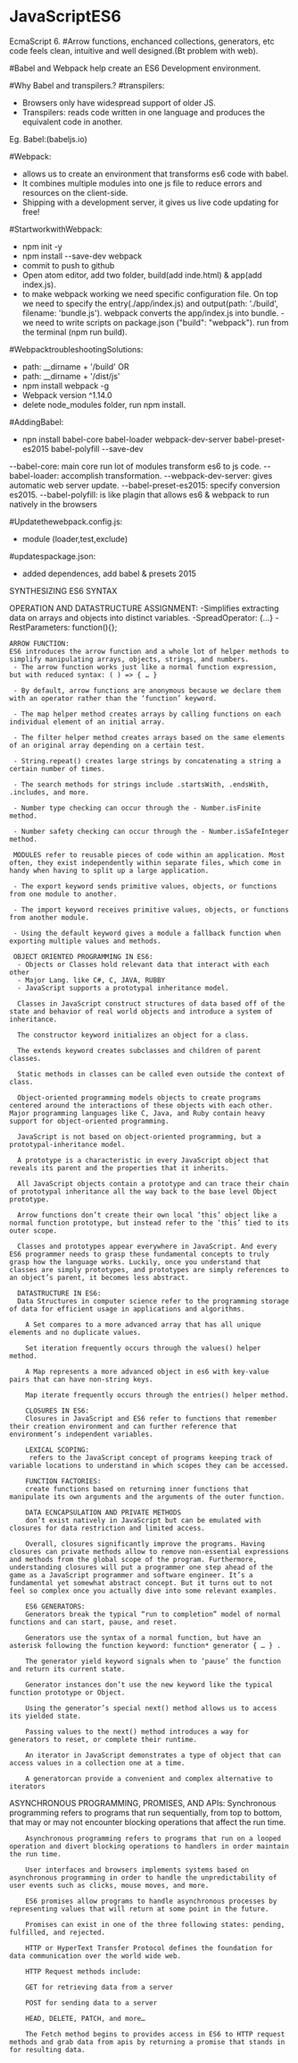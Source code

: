 # JavaScriptES6

EcmaScript 6.
#Arrow functions, enchanced collections, generators, etc
code feels clean, intuitive and well designed.(Bt problem with web).

#Babel and Webpack help create an ES6 Development environment.

#Why Babel and transpilers.?
#transpilers:
  - Browsers only have widespread support of older JS.
  - Transpilers: reads code written in one language and produces the equivalent code in another.

  Eg. Babel:(babeljs.io)

#Webpack:
 - allows us to create an environment that transforms es6 code with babel.
 - It combines multiple modules into one js file to reduce errors and resources on the client-side.
 - Shipping with a development server, it gives us live code updating for free!

 #StartworkwithWebpack:
  - npm init -y
  - npm install --save-dev webpack
  - commit to push to github
  - Open atom editor, add two folder, build(add inde.html) & app(add index.js).
  - to make webpack working we need specific configuration file. On top we need to specify the entry(./app/index.js) and output(path: './build', filename: 'bundle.js'). webpack converts the app/index.js into bundle.
  -we need to write scripts on package.json ("build": "webpack"). run from the terminal (npm run build).

  #WebpacktroubleshootingSolutions:
   -   path: __dirname + '/build' OR
   -   path: __dirname + '/dist/js'
   -   npm install webpack -g
   -   Webpack version ^1.14.0
   -   delete node_modules folder, run npm install.

   #AddingBabel:
   - npn install babel-core babel-loader webpack-dev-server babel-preset-es2015 babel-polyfill --save-dev

   --babel-core: main core run lot of modules transform es6 to js code.
   --babel-loader: accomplish transformation.
   --webpack-dev-server: gives automatic web server update.
   --babel-preset-es2015: specify conversion es2015.
   --babel-polyfill: is like plagin that allows es6 & webpack to run natively in the browsers

   #Updatethewebpack.config.js:
   - module (loader,test,exclude)

   #updatespackage.json:
   -  added dependences, add babel & presets 2015

   SYNTHESIZING ES6 SYNTAX

   OPERATION AND DATASTRUCTURE ASSIGNMENT:
    -Simplifies extracting data on arrays and objects into distinct variables.
    -SpreadOperator: {...}
    -RestParameters: function(){};

    ARROW FUNCTION:
    ES6 introduces the arrow function and a whole lot of helper methods to simplify manipulating arrays, objects, strings, and numbers.
     - The arrow function works just like a normal function expression, but with reduced syntax: ( ) => { … }

     - By default, arrow functions are anonymous because we declare them with an operator rather than the ‘function’ keyword.

     - The map helper method creates arrays by calling functions on each individual element of an initial array.

     - The filter helper method creates arrays based on the same elements of an original array depending on a certain test.

     - String.repeat() creates large strings by concatenating a string a certain number of times.

     - The search methods for strings include .startsWith, .endsWith, .includes, and more.

     - Number type checking can occur through the - Number.isFinite method.

     - Number safety checking can occur through the - Number.isSafeInteger method.

     MODULES refer to reusable pieces of code within an application. Most often, they exist independently within separate files, which come in handy when having to split up a large application.

     - The export keyword sends primitive values, objects, or functions from one module to another.

     - The import keyword receives primitive values, objects, or functions from another module.

     - Using the default keyword gives a module a fallback function when exporting multiple values and methods.

     OBJECT ORIENTED PROGRAMMING IN ES6:
      - Objects or Classes hold relevant data that interact with each other
      - Major Lang. like C#, C, JAVA, RUBBY
      - JavaScript supports a prototypal inheritance model.

      Classes in JavaScript construct structures of data based off of the state and behavior of real world objects and introduce a system of inheritance.

      The constructor keyword initializes an object for a class.

      The extends keyword creates subclasses and children of parent classes.

      Static methods in classes can be called even outside the context of class.

      Object-oriented programming models objects to create programs centered around the interactions of these objects with each other. Major programming languages like C, Java, and Ruby contain heavy support for object-oriented programming.

      JavaScript is not based on object-oriented programming, but a prototypal-inheritance model.

      A prototype is a characteristic in every JavaScript object that reveals its parent and the properties that it inherits.

      All JavaScript objects contain a prototype and can trace their chain of prototypal inheritance all the way back to the base level Object prototype.

      Arrow functions don’t create their own local ‘this’ object like a normal function prototype, but instead refer to the ‘this’ tied to its outer scope.

      Classes and prototypes appear everywhere in JavaScript. And every ES6 programmer needs to grasp these fundamental concepts to truly grasp how the language works. Luckily, once you understand that classes are simply prototypes, and prototypes are simply references to an object’s parent, it becomes less abstract.

      DATASTRUCTURE IN ES6:
      Data Structures in computer science refer to the programming storage of data for efficient usage in applications and algorithms.

        A Set compares to a more advanced array that has all unique elements and no duplicate values.

        Set iteration frequently occurs through the values() helper method.

        A Map represents a more advanced object in es6 with key-value pairs that can have non-string keys.

        Map iterate frequently occurs through the entries() helper method.

        CLOSURES IN ES6:
        Closures in JavaScript and ES6 refer to functions that remember their creation environment and can further reference that environment’s independent variables.

        LEXICAL SCOPING:
         refers to the JavaScript concept of programs keeping track of variable locations to understand in which scopes they can be accessed.

        FUNCTION FACTORIES:
        create functions based on returning inner functions that manipulate its own arguments and the arguments of the outer function.

        DATA ECNCAPSULATION AND PRIVATE METHODS
        don’t exist natively in JavaScript but can be emulated with closures for data restriction and limited access.

        Overall, closures significantly improve the programs. Having closures can private methods allow to remove non-essential expressions and methods from the global scope of the program. Furthermore, understanding closures will put a programmer one step ahead of the game as a JavaScript programmer and software engineer. It’s a fundamental yet somewhat abstract concept. But it turns out to not feel so complex once you actually dive into some relevant examples.

        ES6 GENERATORS:
        Generators break the typical “run to completion” model of normal functions and can start, pause, and reset.

        Generators use the syntax of a normal function, but have an asterisk following the function keyword: function* generator { … } .

        The generator yield keyword signals when to ‘pause’ the function and return its current state.

        Generator instances don’t use the new keyword like the typical function prototype or Object.

        Using the generator’s special next() method allows us to access its yielded state.

        Passing values to the next() method introduces a way for generators to reset, or complete their runtime.

        An iterator in JavaScript demonstrates a type of object that can access values in a collection one at a time.

        A generatorcan provide a convenient and complex alternative to iterators

ASYNCHRONOUS PROGRAMMING, PROMISES, AND APIs:
        Synchronous programming refers to programs that run sequentially, from top to bottom, that may or may not encounter blocking operations that affect the run time.

        Asynchronous programming refers to programs that run on a looped operation and divert blocking operations to handlers in order maintain the run time.

        User interfaces and browsers implements systems based on asynchronous programming in order to handle the unpredictability of user events such as clicks, mouse moves, and more.

        ES6 promises allow programs to handle asynchronous processes by representing values that will return at some point in the future.

        Promises can exist in one of the three following states: pending, fulfilled, and rejected.

        HTTP or HyperText Transfer Protocol defines the foundation for data communication over the world wide web.

        HTTP Request methods include:

        GET for retrieving data from a server

        POST for sending data to a server

        HEAD, DELETE, PATCH, and more…

        The Fetch method begins to provides access in ES6 to HTTP request methods and grab data from apis by returning a promise that stands in for resulting data.
